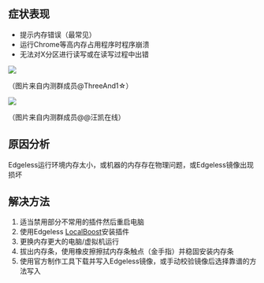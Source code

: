 ## 症状表现
* 提示内存错误（最常见）
* 运行Chrome等高内存占用程序时程序崩溃
* 无法对X分区进行读写或在读写过程中出错

![](https://pineapple.edgeless.top/picbed/wiki/images/QQpic20191221164750.jpg)

（图片来自内测群成员@ThreeAnd1☆）

![](https://pineapple.edgeless.top/picbed/wiki/images/QQpic20191221164959.jpg)

（图片来自内测群成员@@汪凯在线）

## 原因分析
Edgeless运行环境内存太小，或机器的内存存在物理问题，或Edgeless镜像出现损坏

## 解决方法
1. 适当禁用部分不常用的插件然后重启电脑
2. 使用Edgeless [LocalBoost](../playground/localboost.md)安装插件
3. 更换内存更大的电脑/虚拟机运行
4. 拔出内存条，使用橡皮擦擦拭内存条触点（金手指）并稳固安装内存条
5. 使用官方制作工具下载并写入Edgeless镜像，或手动校验镜像后选择靠谱的方法写入